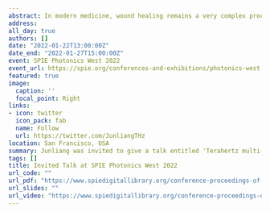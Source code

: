 ```yaml
---
abstract: In modern medicine, wound healing remains a very complex process where the main goal is to achieve a fast regeneration matched to an aesthetically satisfactory appearance. In particular, reducing the wound healing time and minimizing tissue scarring are important requirements. In view of minimally-invasive clinical interventions, nanoparticle-assisted laser tissue soldering is emerging as an appealing concept in surgical medicine due to its ability to facilitate wound healing while avoiding sutures. However, such a therapy has not been employed in clinical settings yet. The underlying reason is the fact that rapid elevation in temperature can cause significant photothermal tissue damage. Therefore, cutting-edge diagnostic tools are indispensable in order to monitor the temperature in tissue and achieve satisfactory healing results. To this end, we propose a non-invasive, non-contact, and non-ionizing modality for monitoring nanoparticle-assisted laser-tissue interaction and visualizing the localized photothermal damage, by taking advantage of the unique sensitivity of terahertz radiation to the hydration level of biological tissue. We demonstrate that terahertz imaging can be employed as a versatile tool to monitor the temperature variations and reveal the thermally affected evolution in tissue. In particular, terahertz imaging is able to provide quantitative information along the depth direction, in turn allowing us to characterize the photothermal damage induced by nanoparticle-assisted laser tissue soldering in three dimensions. Our approach can be easily extended and applied across a broad range of clinical applications associated with laser-tissue interactions, such as laser ablation and photothermal therapies.
address:
all_day: true
authors: []
date: "2022-01-22T13:00:00Z"
date_end: "2022-01-27T15:00:00Z"
event: SPIE Photonics West 2022
event_url: https://spie.org/conferences-and-exhibitions/photonics-west
featured: true
image:
  caption: ''
  focal_point: Right
links:
- icon: twitter
  icon_pack: fab
  name: Follow
  url: https://twitter.com/JunliangTHz
location: San Francisco, USA
summary: Junliang was invited to give a talk entitled 'Terahertz multi-dimensional imaging for nanoparticle-assisted therapeutics' in the 'Advances in Terahertz Biomedical Imaging and Spectroscopy' session.
tags: []
title: Invited Talk at SPIE Photonics West 2022
url_code: ""
url_pdf: "https://www.spiedigitallibrary.org/conference-proceedings-of-spie/11975/1197505/Terahertz-multi-dimensional-imaging-for-nanoparticle-assisted-therapeutics/10.1117/12.2610785.short?SSO=1"
url_slides: ""
url_video: "https://www.spiedigitallibrary.org/conference-proceedings-of-spie/11975/1197505/Terahertz-multi-dimensional-imaging-for-nanoparticle-assisted-therapeutics/10.1117/12.2610785.short?SSO=1"
---
```


